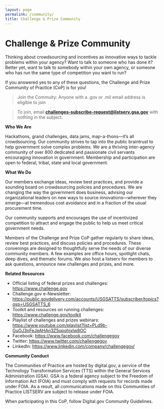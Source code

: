 ```yaml
---
layout: page
permalink: /community/
title: Challenge & Prize Community
---
```

# Challenge & Prize Community

Thinking about crowdsourcing and incentives as innovative ways to tackle problems within your agency? Want to talk to someone who has done it? Better yet, want to talk to somebody within your own agency, or someone who has run the same type of competition you want to run?

If you answered yes to any of these questions, the Challenge and Prize Community of Practice (CoP) is for you!


   > Join the Commuity: Anyone with a .gov or .mil email address is eligible to join
                    

> To join, email <strong>challenges-subscribe-request@listserv.gsa.gov</strong> with  nothing  in the subject.
               

**Who We Are**

Hackathons, grand challenges, data jams, map-a-thons—it’s all crowdsourcing. Our community strives to tap into the public braintrust to help government solve complex problems. We are a thriving inter-agency community of over 800 dedicated and passionate civil servants encouraging innovation in government. Membership and participation are open to federal, tribal, state and local government.

**What We Do**

Our members exchange ideas, review best practices, and provide a sounding board on crowdsourcing policies and procedures. We are changing the way the government does business, advising our organizational leaders on new ways to source innovations—wherever they emerge—at tremendous cost avoidance and in a fraction of the usual procurement time.

Our community supports and encourages the use of incentivized competition to attract and engage the public to help us meet critical government needs.

Members of the Challenge and Prize CoP gather regularly to share ideas, review best practices, and discuss policies and procedures. These convenings are designed to thoughtfully serve the needs of our diverse community members. A few examples are office hours, spotlight chats, deep dives, and thematic forums. We also host a listserv for members to ask questions, announce new challenges and prizes, and more.

**Related Resources**

- Official listing of federal prizes and challenges: <a href="https://www.challenge.gov">https://www.challenge.gov</a>
- Challenge.gov e-Newsletter: <a href="https://public.govdelivery.com/accounts/USGSATTS/subscriber/topics?qsp=USGSATTS_6">https://public.govdelivery.com/accounts/USGSATTS/subscriber/topics?qsp=USGSATTS_6</a>
- Toolkit and resources on running challenges: <a href="https://www.challenge.gov/toolkit">https://www.challenge.gov/toolkit</a>
- Playlist of challenges and prizes webinars: <a href="https://www.youtube.com/playlist?list=PLd9b-GuOJ3nFeJeAHAn3Z5opohjxIw8OC">https://www.youtube.com/playlist?list=PLd9b-GuOJ3nFeJeAHAn3Z5opohjxIw8OC</a>
- Facebook: <a href="https://www.facebook.com/challengegov">https://www.facebook.com/challengegov</a>
- Twitter: <a href="https://www.twitter.com/challengegov">https://www.twitter.com/challengegov</a>
- LinkedIn: <a href="https://www.linkedin.com/company/challengegov/">https://www.linkedin.com/company/challengegov/</a>


**Community Conduct**

The Communities of Practice are hosted by digital.gov, a service of the Technology Transformation Services (TTS) within the General Services Administration (GSA). GSA is a federal agency subject to the Freedom of Information Act (FOIA) and must comply with requests for records made under FOIA. As a result, all communications made on this Communities of Practice LISTSERV are subject to release under FOIA.

When participating in this CoP, follow Digital.gov Community Guidelines.
